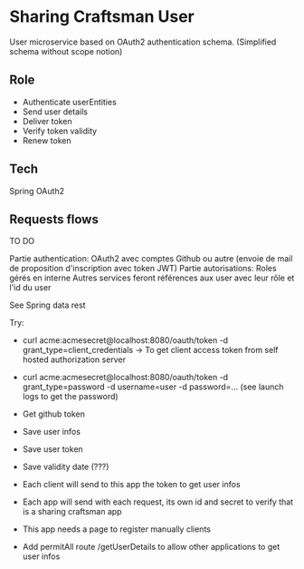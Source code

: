 # Sharing Craftsman User

User microservice based on OAuth2 authentication schema. (Simplified schema without scope notion)

## Role
- Authenticate userEntities
- Send user details
- Deliver token
- Verify token validity
- Renew token

## Tech
Spring OAuth2

## Requests flows
TO DO

Partie authentication: OAuth2 avec comptes Github ou autre (envoie de mail de proposition d'inscription avec token JWT)
Partie autorisations: Roles gérés en interne
Autres services feront références aux user avec leur rôle et l'id du user

See Spring data rest


Try:
- curl acme:acmesecret@localhost:8080/oauth/token -d grant_type=client_credentials
  -> To get client access token from self hosted authorization server
- curl acme:acmesecret@localhost:8080/oauth/token -d grant_type=password -d username=user -d password=... (see launch logs to get the password)


- Get github token
- Save user infos
- Save user token
- Save validity date (???)

- Each client will send to this app the token to get user infos
- Each app will send with each request, its own id and secret to verify that is a sharing craftsman app

- This app needs a page to register manually clients

- Add permitAll route /getUserDetails to allow other applications to get user infos